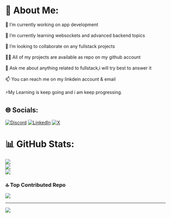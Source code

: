 # 💫 About Me:
🔭 I’m currently working on app development<br><br>🌱 I’m currently learning websockets and advanced backend topics <br><br>👯 I’m looking to collaborate on any fullstack projects<br><br>👨‍💻 All of my projects are available as repo on my github account<br><br>💬 Ask me about anything related to fullstack,i will try best to answer it<br><br>📫 You can reach me on my linkdein account & email<br><br>⚡My Learning is keep going and i am keep progressing.


## 🌐 Socials:
[![Discord](https://img.shields.io/badge/Discord-%237289DA.svg?logo=discord&logoColor=white)](https://discord.gg/ankit000) [![LinkedIn](https://img.shields.io/badge/LinkedIn-%230077B5.svg?logo=linkedin&logoColor=white)](https://linkedin.com/in/https://www.linkedin.com/in/ankit-kashyap-coder/) [![X](https://img.shields.io/badge/X-black.svg?logo=X&logoColor=white)](https://twitter.com/kashyap_tweetts) 

# 📊 GitHub Stats:
![](https://github-readme-stats.vercel.app/api?username=kashyap1ankit&theme=dark&hide_border=false&include_all_commits=true&count_private=true)<br/>
![](https://github-readme-streak-stats.herokuapp.com/?user=kashyap1ankit&theme=dark&hide_border=false)<br/>
![](https://github-readme-stats.vercel.app/api/top-langs/?username=kashyap1ankit&theme=dark&hide_border=false&include_all_commits=true&count_private=true&layout=compact)

### 🔝 Top Contributed Repo
![](https://github-contributor-stats.vercel.app/api?username=kashyap1ankit&limit=5&theme=dracula&combine_all_yearly_contributions=true)

---
[![](https://visitcount.itsvg.in/api?id=kashyap1ankit&icon=0&color=13)](https://visitcount.itsvg.in)

<!-- Proudly created with GPRM ( https://gprm.itsvg.in ) -->
